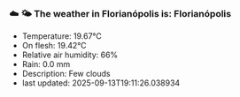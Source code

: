 ### ☁️ 🌤️  The weather in Florianópolis is: Florianópolis

- Temperature: 19.67°C
- On flesh: 19.42°C
- Relative air humidity: 66%
- Rain: 0.0 mm
- Description: Few clouds
- last updated: 2025-09-13T19:11:26.038934

